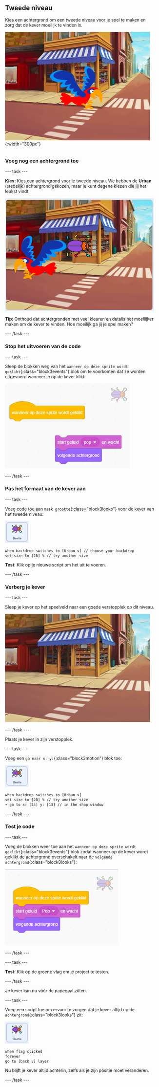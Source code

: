 ## Tweede niveau

<div style="display: flex; flex-wrap: wrap">
<div style="flex-basis: 200px; flex-grow: 1; margin-right: 15px;">
Kies een achtergrond om een tweede niveau voor je spel te maken en zorg dat de kever moeilijk te vinden is. 
</div>
<div>

![Een straatbeeld met een verborgen kever.](images/second-level.png){:width="300px"}

</div>
</div>

### Voeg nog een achtergrond toe

--- task ---

**Kies:** Kies een achtergrond voor je tweede niveau. We hebben de **Urban** (stedelijk) achtergrond gekozen, maar je kunt degene kiezen die jij het leukst vindt.

![De kever en de papegaai op een stedelijke achtergrond.](images/insert-urban-backdrop.png)

**Tip:** Onthoud dat achtergronden met veel kleuren en details het moeilijker maken om de kever te vinden. Hoe moeilijk ga jij je spel maken?

--- /task ---

### Stop het uitvoeren van de code

--- task ---

Sleep de blokken weg van het `wanneer op deze sprite wordt geklikt`{:class="block3events"} blok om te voorkomen dat ze worden uitgevoerd wanneer je op de kever klikt:

![De code opbreken.](images/breaking-script.png)

--- /task ---

### Pas het formaat van de kever aan

--- task ---

Voeg code toe aan `maak grootte`{:class="block3looks"} voor de kever van het tweede niveau:

![De bug-sprite.](images/bug-sprite.png)

```blocks3
when backdrop switches to [Urban v] // choose your backdrop
set size to [20] % // try another size 
```

**Test:** Klik op je nieuwe script om het uit te voeren.

--- /task ---

### Verberg je kever

--- task ---

Sleep je kever op het speelveld naar een goede verstopplek op dit niveau.

![De kever verstopt in de etalage in het midden van de achtergrond.](images/hidden-urban-backdrop.png)

--- /task ---

Plaats je kever in zijn verstopplek.

--- task ---

Voeg een `ga naar x: y:`{:class="block3motion"} blok toe:

![De bug-sprite.](images/bug-sprite.png)

```blocks3
when backdrop switches to [Urban v]
set size to [20] % // try another size 
+ go to x: [24] y: [13] // in the shop window
```

--- /task ---

### Test je code

--- task ---

Voeg de blokken weer toe aan het `wanneer op deze sprite wordt geklikt`{:class="block3events"} blok zodat wanneer op de kever wordt geklikt de achtergrond overschakelt naar de `volgende achtergrond`{:class="block3looks"}:

![De blokken zijn weer samengevoegd.](images/fixed-script.png)

--- /task ---

--- task ---

**Test:** Klik op de groene vlag om je project te testen.

--- /task ---

Je kever kan nu vóór de papegaai zitten.

--- task ---

Voeg een script toe om ervoor te zorgen dat je kever altijd op de `achtergrond`{:class="block3looks"} zit:

![De bug-sprite.](images/bug-sprite.png)

```blocks3
when flag clicked
forever
go to [back v] layer
```

Nu blijft je kever altijd achterin, zelfs als je zijn positie moet veranderen.

--- /task ---
